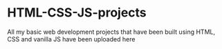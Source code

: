 # HTML-CSS-JS-projects
All my basic web development projects that have been built using HTML, CSS and vanilla JS have been uploaded here
